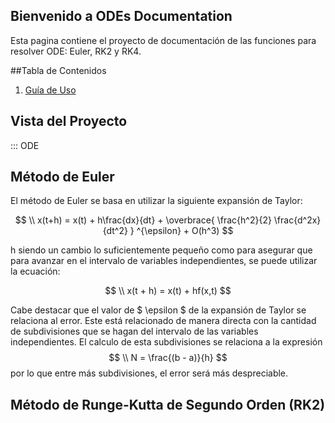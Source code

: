 ##  Bienvenido a ODEs Documentation

Esta pagina contiene el proyecto de documentación de las funciones para resolver ODE: Euler, RK2 y RK4.

##Tabla de Contenidos

1. [Guía de Uso](reference.md)

## Vista del Proyecto


::: ODE


## Método de Euler

El método de Euler se basa en utilizar la siguiente expansión de Taylor:


$$
\\ x(t+h) = x(t) + h\frac{dx}{dt} + \overbrace{ \frac{h^2}{2} \frac{d^2x}{dt^2} } ^{\epsilon} + O(h^3)
$$

h siendo un cambio lo suficientemente pequeño como para asegurar que para avanzar en el intervalo de variables independientes, se puede utilizar la ecuación: 

$$
\\ x(t + h) = x(t) + hf(x,t)
$$

Cabe destacar que el valor de $ \\epsilon $ de la expansión de Taylor se relaciona al error. Este está relacionado de manera directa con la cantidad de subdivisiones que se hagan del intervalo de las variables independientes. El calculo de esta subdivisiones se relaciona a la expresión $$ \\ N = \frac{(b - a)}{h} $$ por lo que entre más subdivisiones, el error será más despreciable.


## Método de Runge-Kutta de Segundo Orden (RK2)



